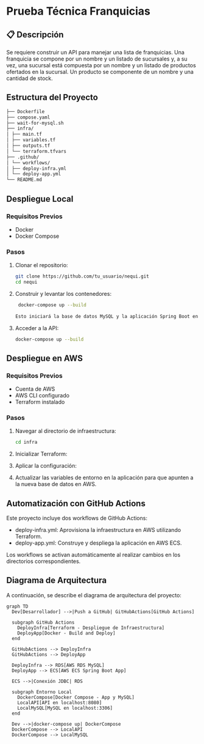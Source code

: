 # Prueba Técnica Franquicias

## 📋 Descripción

Se requiere construir un API para manejar una lista de franquicias. Una franquicia se compone por un nombre y un listado de sucursales y, a su vez, una sucursal está  compuesta por un nombre y un listado de productos ofertados en la sucursal. Un producto se componente de un nombre y una cantidad de stock.

## Estructura del Proyecto

   ```bash
   ├── Dockerfile
   ├── compose.yaml
   ├── wait-for-mysql.sh
   ├── infra/
   │ ├── main.tf
   │ ├── variables.tf
   │ ├── outputs.tf
   │ └── terraform.tfvars
   ├── .github/
   │ └── workflows/
   │ ├── deploy-infra.yml
   │ └── deploy-app.yml
   └── README.md
   ```

## Despliegue Local

### Requisitos Previos

- Docker
- Docker Compose

### Pasos

1. Clonar el repositorio:

   ```bash
   git clone https://github.com/tu_usuario/nequi.git
   cd nequi
   
2. Construir y levantar los contenedores:

   ```bash
    docker-compose up --build
    
   Esto iniciará la base de datos MySQL y la aplicación Spring Boot en los puertos 3306 y 8080 respectivamente.

3. Acceder a la API:

    ```bash
    docker-compose up --build

## Despliegue en AWS

### Requisitos Previos
- Cuenta de AWS
- AWS CLI configurado
- Terraform instalado

### Pasos
1. Navegar al directorio de infraestructura:

   ```bash
   cd infra

2. Inicializar Terraform:


3. Aplicar la configuración:


4. Actualizar las variables de entorno en la aplicación para que apunten a la nueva base de datos en AWS.

## Automatización con GitHub Actions

Este proyecto incluye dos workflows de GitHub Actions:

- deploy-infra.yml: Aprovisiona la infraestructura en AWS utilizando Terraform.
- deploy-app.yml: Construye y despliega la aplicación en AWS ECS.

Los workflows se activan automáticamente al realizar cambios en los directorios correspondientes.

## Diagrama de Arquitectura

A continuación, se describe el diagrama de arquitectura del proyecto:

```mermaid
graph TD
  Dev[Desarrollador] -->|Push a GitHub| GitHubActions[GitHub Actions]

  subgraph GitHub Actions
    DeployInfra[Terraform - Despliegue de Infraestructura]
    DeployApp[Docker - Build and Deploy]
  end

  GitHubActions --> DeployInfra
  GitHubActions --> DeployApp

  DeployInfra --> RDS[AWS RDS MySQL]
  DeployApp --> ECS[AWS ECS Spring Boot App]

  ECS -->|Conexión JDBC| RDS

  subgraph Entorno Local
    DockerCompose[Docker Compose - App y MySQL]
    LocalAPI[API en localhost:8080]
    LocalMySQL[MySQL en localhost:3306]
  end

  Dev -->|docker-compose up| DockerCompose
  DockerCompose --> LocalAPI
  DockerCompose --> LocalMySQL

```
